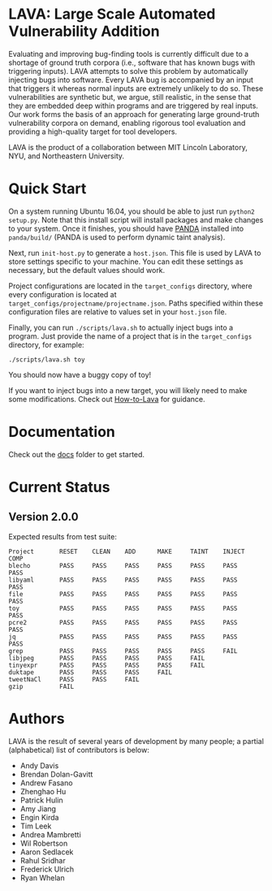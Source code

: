 # LAVA: Large Scale Automated Vulnerability Addition

Evaluating and improving bug-finding tools is currently difficult due to
a shortage of ground truth corpora (i.e., software that has known bugs
with triggering inputs). LAVA attempts to solve this problem by
automatically injecting bugs into software. Every LAVA bug is
accompanied by an input that triggers it whereas normal inputs are
extremely unlikely to do so. These vulnerabilities are synthetic but, we
argue, still realistic, in the sense that they are embedded deep within
programs and are triggered by real inputs. Our work forms the basis of
an approach for generating large ground-truth vulnerability corpora on
demand, enabling rigorous tool evaluation and providing a high-quality
target for tool developers.

LAVA is the product of a collaboration between MIT Lincoln Laboratory,
NYU, and Northeastern University.

# Quick Start

On a system running Ubuntu 16.04, you should be able to just run `python2
setup.py`. Note that this install script will install packages and make
changes to your system. Once it finishes, you should have
[PANDA](https://github.com/panda-re/panda) installed into
`panda/build/` (PANDA is used to perform dynamic taint analysis).

Next, run `init-host.py` to generate a `host.json`.
This file is used by LAVA to store settings specific
to your machine. You can edit these settings as necessary, but the default
values should work.

Project configurations are located in the `target_configs` directory, where
every configuration is located at `target_configs/projectname/projectname.json`.
Paths specified within these configuration files are relative to values set
in your `host.json` file.

Finally, you can run `./scripts/lava.sh` to actually inject bugs
into a program. Just provide the name of a project that is in the
`target_configs` directory, for example:

```
./scripts/lava.sh toy
```

You should now have a buggy copy of toy!

If you want to inject bugs into a new target, you will likely need to make some
modifications. Check out [How-to-Lava](docs/how-to-lava.md) for guidance.

# Documentation
Check out the [docs](docs/) folder to get started.


# Current Status
## Version 2.0.0

Expected results from test suite:
```
Project       RESET    CLEAN    ADD      MAKE     TAINT    INJECT   COMP
blecho        PASS     PASS     PASS     PASS     PASS     PASS     PASS
libyaml       PASS     PASS     PASS     PASS     PASS     PASS     PASS
file          PASS     PASS     PASS     PASS     PASS     PASS     PASS
toy           PASS     PASS     PASS     PASS     PASS     PASS     PASS
pcre2         PASS     PASS     PASS     PASS     PASS     PASS     PASS
jq            PASS     PASS     PASS     PASS     PASS     PASS     PASS
grep          PASS     PASS     PASS     PASS     PASS     FAIL
libjpeg       PASS     PASS     PASS     PASS     FAIL
tinyexpr      PASS     PASS     PASS     PASS     FAIL
duktape       PASS     PASS     PASS     FAIL
tweetNaCl     PASS     PASS     FAIL
gzip          FAIL
```

# Authors

LAVA is the result of several years of development by many people; a
partial (alphabetical) list of contributors is below:

* Andy Davis
* Brendan Dolan-Gavitt
* Andrew Fasano
* Zhenghao Hu
* Patrick Hulin
* Amy Jiang
* Engin Kirda
* Tim Leek
* Andrea Mambretti
* Wil Robertson
* Aaron Sedlacek
* Rahul Sridhar
* Frederick Ulrich
* Ryan Whelan
